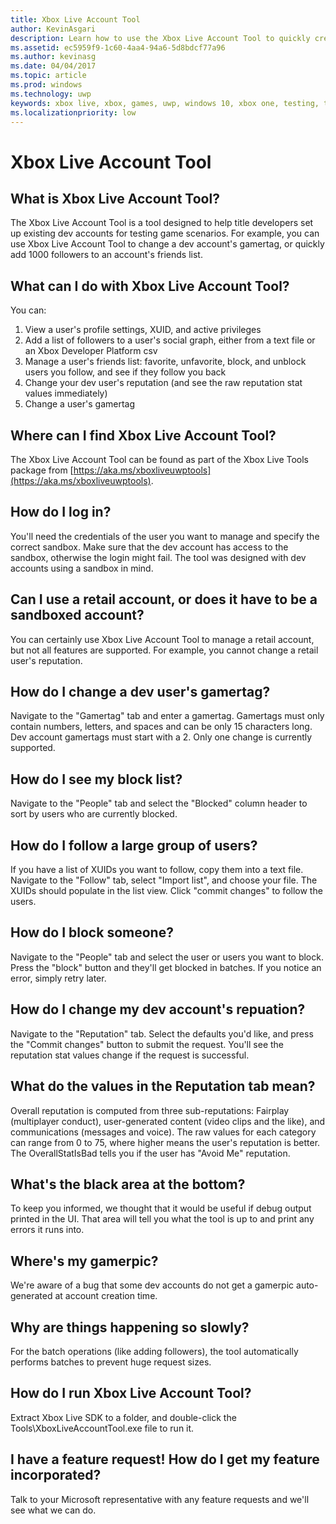 ```yaml
---
title: Xbox Live Account Tool
author: KevinAsgari
description: Learn how to use the Xbox Live Account Tool to quickly create test accounts for testing your Xbox Live enabled title.
ms.assetid: ec5959f9-1c60-4aa4-94a6-5d8bdcf77a96
ms.author: kevinasg
ms.date: 04/04/2017
ms.topic: article
ms.prod: windows
ms.technology: uwp
keywords: xbox live, xbox, games, uwp, windows 10, xbox one, testing, test accounts
ms.localizationpriority: low
---
```


# Xbox Live Account Tool

## What is Xbox Live Account Tool?
The Xbox Live Account Tool is a tool designed to help title developers set up existing dev accounts for testing game scenarios. For example, you can use Xbox Live Account Tool to change a dev account's gamertag, or quickly add 1000 followers to an account's friends list.

## What can I do with Xbox Live Account Tool?
You can:
  1. View a user's profile settings, XUID, and active privileges
  2. Add a list of followers to a user's social graph, either from a text file or an Xbox Developer Platform csv
  3. Manage a user's friends list: favorite, unfavorite, block, and unblock users you follow, and see if they follow you back
  4. Change your dev user's reputation (and see the raw reputation stat values immediately)
  5. Change a user's gamertag

## Where can I find Xbox Live Account Tool?
The Xbox Live Account Tool can be found as part of the Xbox Live Tools package from [https://aka.ms/xboxliveuwptools](https://aka.ms/xboxliveuwptools).

## How do I log in?
You'll need the credentials of the user you want to manage and specify the correct sandbox. Make sure that the dev account has access to the sandbox, otherwise the login might fail. The tool was designed with dev accounts using a sandbox in mind.

## Can I use a retail account, or does it have to be a sandboxed account?
You can certainly use Xbox Live Account Tool to manage a retail account, but not all features are supported. For example, you cannot change a retail user's reputation.

## How do I change a dev user's gamertag?
Navigate to the "Gamertag" tab and enter a gamertag. Gamertags must only contain numbers, letters, and spaces and can be only 15 characters long. Dev account gamertags must start with a 2. Only one change is currently supported.

## How do I see my block list?
Navigate to the "People" tab and select the "Blocked" column header to sort by users who are currently blocked.

## How do I follow a large group of users?
If you have a list of XUIDs you want to follow, copy them into a text file. Navigate to the "Follow" tab, select "Import list", and choose your file. The XUIDs should populate in the list view. Click "commit changes" to follow the users.

## How do I block someone?
Navigate to the "People" tab and select the user or users you want to block. Press the "block" button and they'll get blocked in batches. If you notice an error, simply retry later.

## How do I change my dev account's repuation?
Navigate to the "Reputation" tab. Select the defaults you'd like, and press the "Commit changes" button to submit the request. You'll see the reputation stat values change if the request is successful.

## What do the values in the Reputation tab mean?
Overall reputation is computed from three sub-reputations: Fairplay (multiplayer conduct), user-generated content (video clips and the like), and communications (messages and voice). The raw values for each category can range from 0 to 75, where higher means the user's reputation is better. The OverallStatIsBad tells you if the user has "Avoid Me" reputation.

## What's the black area at the bottom?
To keep you informed, we thought that it would be useful if debug output printed in the UI. That area will tell you what the tool is up to and print any errors it runs into.

## Where's my gamerpic?
We're aware of a bug that some dev accounts do not get a gamerpic auto-generated at account creation time.

## Why are things happening so slowly?
For the batch operations (like adding followers), the tool automatically performs batches to prevent huge request sizes.

## How do I run Xbox Live Account Tool?
Extract Xbox Live SDK to a folder, and double-click the Tools\XboxLiveAccountTool.exe file to run it.

## I have a feature request! How do I get my feature incorporated?
Talk to your Microsoft representative with any feature requests and we'll see what we can do.
